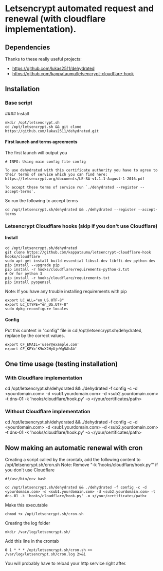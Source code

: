 # Letsencrypt automated request and renewal (with cloudflare implementation).

## Dependencies
Thanks to these really useful projects:
- https://github.com/lukas2511/dehydrated
- https://github.com/kappataumu/letsencrypt-cloudflare-hook

## Installation
### Base script
#### Install
~~~
mkdir /opt/letsencrypt.sh
cd /opt/letsencrypt.sh && git clone https://github.com/lukas2511/dehydrated.git
~~~
#### First launch and terms agreements
The first launch will output you   
~~~
# INFO: Using main config file config

To use dehydrated with this certificate authority you have to agree to their terms of service which you can find here: https://letsencrypt.org/documents/LE-SA-v1.1.1-August-1-2016.pdf

To accept these terms of service run `./dehydrated --register --accept-terms`.
~~~

So run the following to accept terms
~~~
cd /opt/letsencrypt.sh/dehydrated && ./dehydrated --register --accept-terms
~~~


### Letsencrypt Cloudflare hooks (skip if you don't use Cloudflare)
#### Install
~~~
cd /opt/letsencrypt.sh/dehydrated
git clone https://github.com/kappataumu/letsencrypt-cloudflare-hook hooks/cloudflare
sudo apt-get install build-essential libssl-dev libffi-dev python-dev
pip install --upgrade pip
pip install -r hooks/cloudflare/requirements-python-2.txt
# Or for python 3
pip install -r hooks/cloudflare/requirements.txt
pip install pyopenssl
~~~

Note: If you have any trouble installing requirements with pip   
~~~
export LC_ALL="en_US.UTF-8"
export LC_CTYPE="en_US.UTF-8"
sudo dpkg-reconfigure locales
~~~

#### Config
Put this content in "config" file in cd /opt/letsencrypt.sh/dehydrated, replace by the correct values.   
~~~
export CF_EMAIL='user@example.com'
export CF_KEY='K9uX2HyUjeWg5AhAb'
~~~

## One time usage (testing installation)
### With Cloudflare implementation
cd /opt/letsencrypt.sh/dehydrated && ./dehydrated -f config -c -d <yourdomain.com> -d <sub1.yourdomain.com> -d <sub2.yourdomain.com> -t dns-01 -k 'hooks/cloudflare/hook.py' -o </your/certificates/path>   
### Without Cloudflare implementation
cd /opt/letsencrypt.sh/dehydrated && ./dehydrated -f config -c -d <yourdomain.com> -d <sub1.yourdomain.com> -d <sub2.yourdomain.com> -t dns-01 -k 'hooks/cloudflare/hook.py' -o </your/certificates/path>

## Now making an automatic renewal with cron
Creating a script called by the crontab, add the following content to /opt/letsencrypt.sh/cron.sh
Note: Remove "-k 'hooks/cloudflare/hook.py'" if you don't use Cloudflare
~~~
#!/usr/bin/env bash

cd /opt/letsencrypt.sh/dehydrated && ./dehydrated -f config -c -d <yourdomain.com> -d <sub1.yourdomain.com> -d <sub2.yourdomain.com> -t dns-01 -k 'hooks/cloudflare/hook.py' -o </your/certificates/path>
~~~   

Make this executable
~~~
chmod +x /opt/letsencrypt.sh/cron.sh
~~~   

Creating the log folder
~~~
mkdir /var/log/letsencrypt.sh/
~~~   

Add this line in the crontab
~~~
0 1 * * * /opt/letsencrypt.sh/cron.sh >> /var/log/letsencrypt.sh/cron.log 2>&1
~~~
You will probably have to reload your http service right after.

